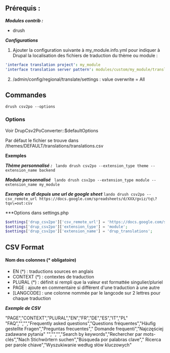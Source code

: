 ## Prérequis :

***Modules contrib :***

- drush

***Configurations***

1. Ajouter la configuration suivante à my_module.info.yml pour indiquer à Drupal la localisation des fichiers de traduction
du thème ou module :

```yaml
'interface translation project': my_module
'interface translation server pattern': modules/custom/my_module/translations/%project.%language.po
```

2. /admin/config/regional/translate/settings : value overwrite = All

## Commandes

```shell
drush csv2po --options
```

### Options

Voir DrupCsv2PoConverter::$defaultOptions

Par défaut le fichier se trouve dans /themes/DEFAULT/translations/translations.csv

**Exemples**

***Thème personnalisé :***
`` lando drush csv2po --extension_type theme --extension_name backend``

***Module personnalisé***
`` lando drush csv2po --extension_type module --extension_name my_module``

***Exemple en dl depuis une url de google sheet***
``lando drush csv2po --csv_remote_url https://docs.google.com/spreadsheets/d/XXX/gviz/tq\?tqx\=out:csv``

***Options dans settings.php

```php
$settings['drup_csv2po']['csv_remote_url'] = 'https://docs.google.com/spreadsheets/d/[ID]/gviz/tq?tqx=out:csv';
$settings['drup_csv2po']['extension_type'] = 'module';
$settings['drup_csv2po']['extension_name'] = 'drup_translations';
```

## CSV Format

#### Nom des colonnes (* obligatoire)

- EN (*) : traductions sources en anglais
- CONTEXT (*) : contextes de traduction
- PLURAL (*) : définit si rempli que la valeur est formattée singulier/pluriel
- PAGE : ajoute en commentaire si différent d'une traduction à une autre
- [LANGCODE] : une colonne nommée par le langcode sur 2 lettres pour chaque traduction

***Exemple de CSV***

"PAGE","CONTEXT","PLURAL","EN","FR","DE","ES","IT","PL"
"FAQ","","","Frequently asked questions","Questions fréquentes","Häufig gestellte Fragen","Preguntas frecuentes","
Domande frequenti","Najczęściej zadawane pytania"
"","","","Search by keywords","Rechercher par mots-clés","Nach Stichwörtern suchen","Búsqueda por palabras clave","
Ricerca per parole chiave","Wyszukiwanie według słów kluczowych"
